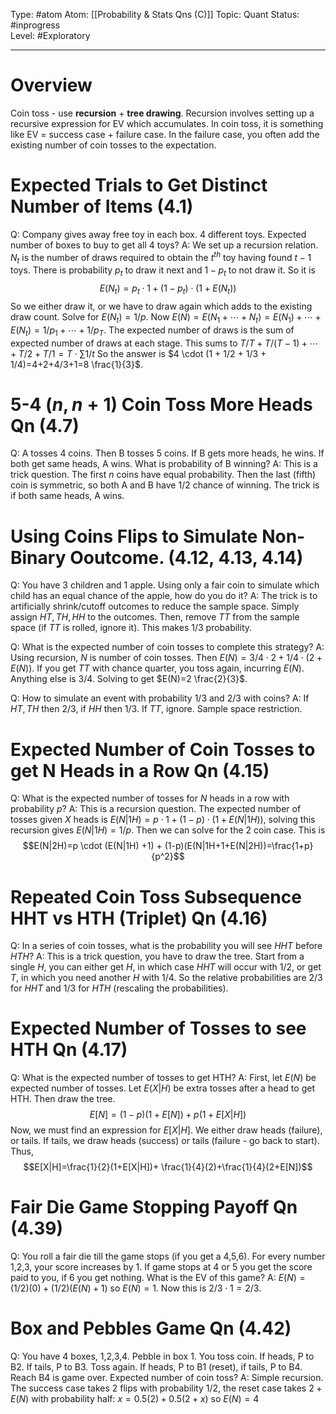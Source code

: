 Type: #atom
Atom: [[Probability & Stats Qns (C)]]
Topic: Quant 
Status: #inprogress  
Level: #Exploratory 

----
# Overview

Coin toss - use **recursion** + **tree drawing**. Recursion involves setting up a recursive expression for EV which accumulates. In coin toss, it is something like EV = success case + failure case. In the failure case, you often add the existing number of coin tosses to the expectation.

# Expected Trials to Get Distinct Number of Items (4.1)

Q: Company gives away free toy in each box. 4 different toys. Expected number of boxes to buy to get all 4 toys?
A: We set up a recursion relation. $N_t$ is the number of draws required to obtain the $t^{th}$ toy having found $t-1$ toys. There is probability $p_t$ to draw it next and $1-p_t$ to not draw it. So it is $$E(N_t)=p_t \cdot 1 + (1-p_t)\cdot (1+E(N_t))$$
So we either draw it, or we have to draw again which adds to the existing draw count. Solve for $E(N_t)=1/p$. Now $E(N)=E(N_1+\cdots + N_t)=E(N_1) + \cdots + E(N_t) = 1/p_1 + \cdots + 1/p_T$. The expected number of draws is the sum of expected number of draws at each stage. This sums to $T/T + T/(T-1) + \cdots + T/2 + T/1=T \cdot \sum 1/t$  So the answer is $4 \cdot (1 + 1/2 + 1/3 + 1/4)=4+2+4/3+1=8 \frac{1}{3}$.

# 5-4 ($n, n+1$) Coin Toss More Heads Qn (4.7)

Q: A tosses 4 coins. Then B tosses 5 coins. If B gets more heads, he wins. If both get same heads, A wins. What is probability of B winning?
A: This is a trick question. The first $n$ coins have equal probability. Then the last (fifth) coin is symmetric, so both A and B have $1/2$ chance of winning. The trick is if both same heads, A wins.

# Using Coins Flips to Simulate Non-Binary Ooutcome.  (4.12, 4.13, 4.14)

Q: You have 3 children and 1 apple. Using only a fair coin to simulate which child has an equal chance of the apple, how do you do it?
A: The trick is to artificially shrink/cutoff outcomes to reduce the sample space. Simply assign $HT, TH, HH$ to the outcomes. Then, remove $TT$ from the sample space (if $TT$ is rolled, ignore it). This makes $1/3$ probability. 

Q: What is the expected number of coin tosses to complete this strategy?
A: Using recursion, $N$ is number of coin tosses. Then $E(N)= 3/4 \cdot 2 + 1/4 \cdot (2 + E(N))$. If you get $TT$ with chance quarter, you toss again, incurring $E(N)$. Anything else is 3/4. Solving to get $E(N)=2 \frac{2}{3}$.

Q: How to simulate an event with probability $1/3$ and $2/3$ with coins? 
A: If $HT, TH$ then $2/3$, if $HH$ then $1/3$. If $TT$, ignore. Sample space restriction.

# Expected Number of Coin Tosses to get N Heads in a Row Qn (4.15)

Q: What is the expected number of tosses for $N$ heads in a row with probability $p$?
A: This is a recursion question. The expected number of tosses given $X$ heads is $E(N|1H)= p \cdot 1 + (1-p)\cdot(1 + E(N|1H))$, solving this recursion gives $E(N|1H)=1/p$. Then we can solve for the 2 coin case. This is $$E(N|2H)=p \cdot (E(N|1H) +1) + (1-p)(E(N|1H+1+E(N|2H))=\frac{1+p}{p^2}$$
# Repeated Coin Toss Subsequence HHT vs HTH (Triplet) Qn (4.16)

Q: In a series of coin tosses, what is the probability you will see $HHT$ before $HTH$?
A: This is a trick question, you have to draw the tree. Start from a single $H$, you can either get $H$, in which case  $HHT$ will occur with 1/2, or get $T$, in which you need another $H$ with 1/4. So the relative probabilities are $2/3$ for $HHT$ and $1/3$ for $HTH$ (rescaling the probabilities).

# Expected Number of Tosses to see HTH Qn (4.17)

Q: What is the expected number of tosses to get HTH?
A: First, let $E(N)$ be expected number of tosses. Let $E(X|H)$ be extra tosses after a head to get HTH. Then draw the tree. $$E[N]=(1-p)(1+E[N])+p(1+E[X|H])$$
Now, we must find an expression for $E[X|H]$. We either draw heads (failure), or tails. If tails, we draw heads (success) or tails (failure - go back to start). Thus, $$E[X|H]=\frac{1}{2}(1+E[X|H])+ \frac{1}{4}(2)+\frac{1}{4}(2+E[N])$$
# Fair Die Game Stopping Payoff Qn (4.39)

Q: You roll a fair die till the game stops (if you get a 4,5,6). For every number 1,2,3, your score increases by 1. If game stops at 4 or 5 you get the score paid to you, if 6 you get nothing. What is the EV of this game?
A: $E(N)=(1/2)(0)+(1/2)(E(N)+1)$ so $E(N)=1$. Now this is $2/3 \cdot 1=2/3$.

# Box and Pebbles Game Qn (4.42)

Q: You have 4 boxes, 1,2,3,4. Pebble in box 1. You toss coin. If heads, P to B2. If tails, P to B3. Toss again. If heads, P to B1 (reset), if tails, P to B4. Reach B4 is game over. Expected number of coin toss?
A: Simple recursion. The success case takes 2 flips with probability $1/2$, the reset case takes $2+E(N)$ with probability half: $x = 0.5(2) + 0.5(2+x)$ so $E(N)=4$ 